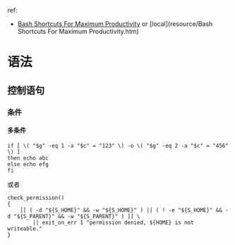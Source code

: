 ref:

* [Bash Shortcuts For Maximum Productivity](http://www.skorks.com/2009/09/bash-shortcuts-for-maximum-productivity/) or [local](resource/Bash Shortcuts For Maximum Productivity.htm)




# 语法



## 控制语句



### 条件



#### 多条件



```shell
if [ \( "$g" -eq 1 -a "$c" = "123" \) -o \( "$g" -eq 2 -a "$c" = "456" \) ]
then echo abc
else echo efg
fi
```



或者



```shell
check_permission()
{
    [[ ( -d "${S_HOME}" && -w "${S_HOME}" ) || ( ! -e "${S_HOME}" && -d "${S_PARENT}" && -w "${S_PARENT}" ) ]] \
        || exit_on_err 1 "permission denied, ${HOME} is not writeable."
}
```



































